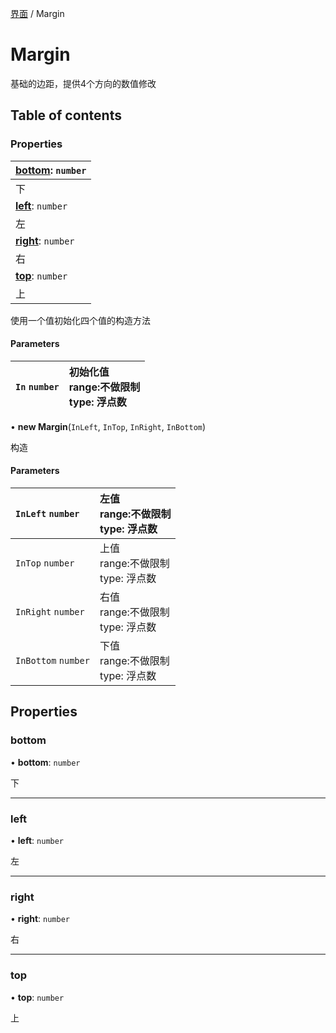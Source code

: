 [界面](../groups/界面.界面.md) / Margin

# Margin <Badge type="tip" text="Class" /> <Score text="Margin" />

基础的边距，提供4个方向的数值修改

## Table of contents

### Properties <Score text="Properties" /> 
| **[bottom](mw.Margin.md#bottom)**: `number`  |
| :-----|
| 下|
| **[left](mw.Margin.md#left)**: `number`  |
| 左|
| **[right](mw.Margin.md#right)**: `number`  |
| 右|
| **[top](mw.Margin.md#top)**: `number`  |
| 上|

使用一个值初始化四个值的构造方法

#### Parameters

| `In` `number` | 初始化值<br> range:不做限制<br> type: 浮点数 |
| :------ | :------ |

• **new Margin**(`InLeft`, `InTop`, `InRight`, `InBottom`)

构造

#### Parameters

| `InLeft` `number` | 左值<br> range:不做限制<br> type: 浮点数 |
| :------ | :------ |
| `InTop` `number` | 上值<br> range:不做限制<br> type: 浮点数 |
| `InRight` `number` | 右值<br> range:不做限制<br> type: 浮点数 |
| `InBottom` `number` | 下值<br> range:不做限制<br> type: 浮点数 |

## Properties

### bottom <Score text="bottom" /> 

• **bottom**: `number`

下

___

### left <Score text="left" /> 

• **left**: `number`

左

___

### right <Score text="right" /> 

• **right**: `number`

右

___

### top <Score text="top" /> 

• **top**: `number`

上
